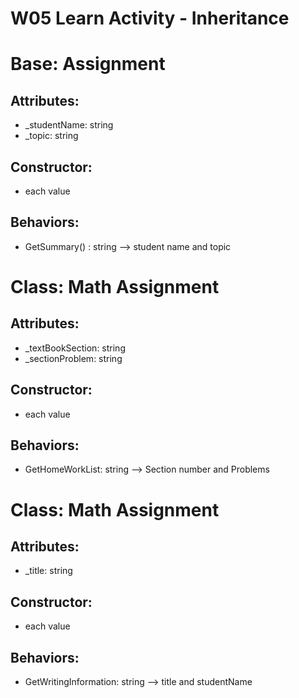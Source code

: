 # W05 Learn Activity - Inheritance

# Base: Assignment
## Attributes:
- _studentName: string
- _topic: string 

## Constructor:
 - each value
 


## Behaviors:
- GetSummary() : string --> student name and topic

# Class: Math Assignment
## Attributes:
- _textBookSection: string
- _sectionProblem: string

## Constructor:
 - each value
 


## Behaviors:
- GetHomeWorkList: string --> Section number and Problems

# Class: Math Assignment
## Attributes:
- _title: string

## Constructor:
 - each value
 


## Behaviors:
- GetWritingInformation: string --> title and studentName